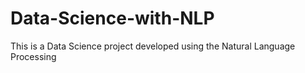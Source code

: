 # Data-Science-with-NLP
This is a Data Science project developed using the Natural Language Processing 
